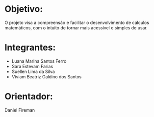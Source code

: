 # Objetivo: 

O projeto visa a compreensão e facilitar o desenvolvimento de cálculos matemáticos, com o intuito de tornar mais acessível e simples de usar. 

# Integrantes: 

* Luana Marina Santos Ferro 
* Sara Estevam Farias
* Suellen Lima da Silva
* Viviam Beatriz Galdino dos Santos 

# Orientador: 

Daniel Fireman
